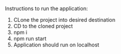 Instructions to run the application:

1. CLone the project into desired destination
2. CD to the cloned project
3. npm i
4. npm run start
5. Application should run on localhost